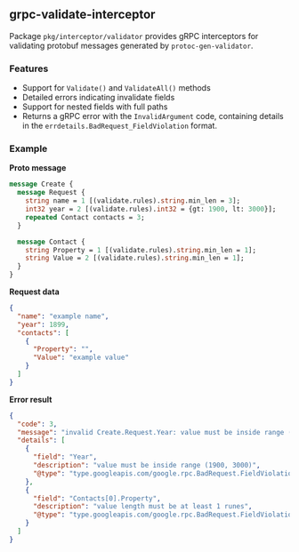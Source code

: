 ## grpc-validate-interceptor

Package `pkg/interceptor/validator` provides gRPC interceptors for validating protobuf messages generated by `protoc-gen-validator`.

### Features
- Support for `Validate()` and `ValidateAll()` methods
- Detailed errors indicating invalidate fields
- Support for nested fields with full paths
- Returns a gRPC error with the `InvalidArgument` code, containing details in the `errdetails.BadRequest_FieldViolation` format.

### Example

**Proto message**
```protobuf
message Create {
  message Request {
    string name = 1 [(validate.rules).string.min_len = 3];
    int32 year = 2 [(validate.rules).int32 = {gt: 1900, lt: 3000}];
    repeated Contact contacts = 3;
  }

  message Contact {
    string Property = 1 [(validate.rules).string.min_len = 1];
    string Value = 2 [(validate.rules).string.min_len = 1];
  }
}
```

**Request data**
```json
{
  "name": "example name",
  "year": 1899,
  "contacts": [
    {
      "Property": "",
      "Value": "example value"
    }
  ]
}
```

**Error result**
```json
{
  "code": 3,
  "message": "invalid Create.Request.Year: value must be inside range (1900, 3000); invalid Create.Request.Contacts[0]: embedded message failed validation | caused by: invalid Create.Contacts.Property: value length must be at least 1 runes",
  "details": [
    {
      "field": "Year",
      "description": "value must be inside range (1900, 3000)",
      "@type": "type.googleapis.com/google.rpc.BadRequest.FieldViolation"
    },
    {
      "field": "Contacts[0].Property",
      "description": "value length must be at least 1 runes",
      "@type": "type.googleapis.com/google.rpc.BadRequest.FieldViolation"
    }
  ]
}
```
